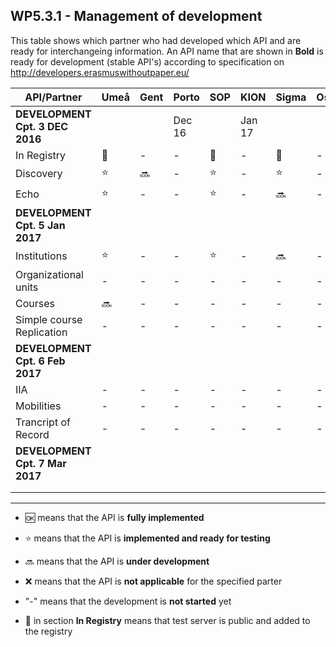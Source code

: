 ## WP5.3.1 - Management of development 

This table shows which partner who had developed which API and are ready for interchangeing information. An API name that are shown in **Bold** is ready for development (stable API's) according to specification on http://developers.erasmuswithoutpaper.eu/


| API/Partner                    | Umeå  | Gent  | Porto |  SOP  | KION  | Sigma | Oslo  | Warsaw | Others|
| ------------------------------ | ----- | ----- | ----- | ----- | ----- | ----- | ----- | ------ | ----- |
| **DEVELOPMENT Cpt. 3 DEC 2016**|       |       |Dec 16 |       |Jan 17 |       |       |        |       |
| In Registry                    |:link: |   -   |   -   |:link: |   -   |:link: |   -   |:link:  |   -   |
| Discovery                      |:star: |:soon: |   -   |:star: |   -   |:star: |   -   |:star:  |   -   |
| Echo                           |:star: |   -   |   -   |:star: |   -   |:soon: |   -   |:soon:  |   -   |
| **DEVELOPMENT Cpt. 5 Jan 2017**|       |       |       |       |       |       |       |        |       | 
| Institutions                   |:star: |   -   |   -   |:star: |   -   |:soon: |   -   |:soon:  |   -   |
| Organizational units           |   -   |   -   |   -   |   -   |   -   |   -   |   -   |   -    |   -   |
| Courses                        |:soon: |   -   |   -   |   -   |   -   |   -   |   -   |   -    |   -   |
| Simple course Replication      |   -   |   -   |   -   |   -   |   -   |   -   |   -   |   -    |   -   |
| **DEVELOPMENT Cpt. 6 Feb 2017**|       |       |       |       |       |       |       |        |       |
| IIA                            |   -   |   -   |   -   |   -   |   -   |   -   |   -   |   -    |   -   |
| Mobilities                     |   -   |   -   |   -   |   -   |   -   |   -   |   -   |   -    |   -   |
| Trancript of Record            |   -   |   -   |   -   |   -   |   -   |   -   |   -   |   -    |   -   |
| **DEVELOPMENT Cpt. 7 Mar 2017**|       |       |       |       |       |       |       |        |       |
|                                |       |       |       |       |       |       |       |        |       |
|                                |       |       |       |       |       |       |       |        |       |

---
* :ok: means that the API is **fully implemented**
* :star: means that the API is **implemented and ready for testing**
* :soon: means that the API is **under development**
* :x: means that the API is **not applicable** for the specified parter 
* "-" means that the development is **not started** yet

* :link: in section **In Registry** means that test server is public and added to the registry 
